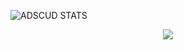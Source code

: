 ![ADSCUD STATS](https://github-readme-stats.vercel.app/api?username=adscud&show_icons=true&theme=tokyonight&count_private=true)  

<p align="center">
 <img src="https://activity-graph.herokuapp.com/graph?username=adscud&theme=react-dark&area=true&count_private=true" />
</p>

<!--
**adscud/adscud** is a ✨ _special_ ✨ repository because its `README.md` (this file) appears on your GitHub profile.

Here are some ideas to get you started:

- 🔭 I’m currently working on ...
- 🌱 I’m currently learning ...
- 👯 I’m looking to collaborate on ...
- 🤔 I’m looking for help with ...
- 💬 Ask me about ...
- 📫 How to reach me: ...
- 😄 Pronouns: ...
- ⚡ Fun fact: ...
-->
